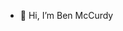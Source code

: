 - 👋 Hi, I’m Ben McCurdy

<!---
bpmccurdy/bpmccurdy is a ✨ special ✨ repository because its `README.md` (this file) appears on your GitHub profile.
You can click the Preview link to take a look at your changes.
--->
